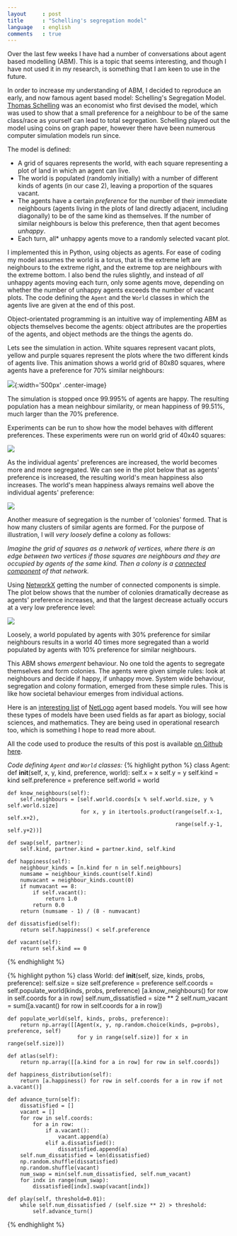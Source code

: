 ```yaml
---
layout     : post
title      : "Schelling's segregation model"
language   : english
comments   : true
---
```


Over the last few weeks I have had a number of conversations about agent based
modelling (ABM).
This is a topic that seems interesting, and though I have not used it in my
research, is something that I am keen to use in the future.

In order to increase my understanding of ABM, I decided to reproduce an early,
and now famous agent based model: Schelling's Segregation Model.
[Thomas Schelling](https://en.wikipedia.org/wiki/Thomas_Schelling) was an
economist who first devised the model, which was used to show that a small
preference for a neighbour to be of the same class/race as yourself can lead to
total segregation.
Schelling played out the model using coins on graph paper, however there have
been numerous computer simulation models run since.

The model is defined:

  + A grid of squares represents the world, with each square representing a plot
  of land in which an agent can live.
  + The world is populated (randomly initially) with a number of different
  kinds of agents (in our case 2), leaving a proportion of the squares vacant.
  + The agents have a certain *preference* for the number of their immediate
  neighbours (agents living in the plots of land directly adjacent, including
  diagonally) to be of the same kind as themselves. If the number of similar
  neighbours is below this preference, then that agent becomes *unhappy*.
  + Each turn, all* unhappy agents move to a randomly selected vacant plot.

I implemented this in Python, using objects as agents.
For ease of coding my model assumes the world is a torus, that is the extreme
left are neighbours to the extreme right, and the extreme top are neighbours
with the extreme bottom.
I also bend the rules slightly, and instead of *all* unhappy agents moving each
turn, only some agents move, depending on whether the number of unhappy agents
exceeds the number of vacant plots.
The code defining the `Agent` and the `World` classes in which the agents live
are given at the end of this post.

Object-orientated programming is an intuitive way of implementing ABM as objects
themselves become the agents: object attributes are the properties of the
agents, and object methods are the things the agents do.

Lets see the simulation in action.
White squares represent vacant plots, yellow and purple squares represent the
plots where the two different kinds of agents live.
This animation shows a world grid of 80x80 squares, where agents have a
preference for 70% similar neighbours:

![]({{site.baseurl}}/images/atlas.gif){:width='500px' .center-image}

The simulation is stopped once 99.995% of agents are happy.
The resulting population has a mean neighbour similarity, or mean happiness of
99.51%, much larger than the 70% preference.

Experiments can be run to show how the model behaves with different preferences.
These experiments were run on world grid of 40x40 squares:

![]({{site.baseurl}}/images/increase_preference.png)

As the individual agents' preferences are increased, the world becomes more and
more segregated.
We can see in the plot below that as agents' preference is increased, the
resulting world's mean happiness also increases.
The world's mean happiness always remains well above the individual agents'
preference:

![]({{site.baseurl}}/images/preference_meanhappiness.png)

Another measure of segregation is the number of 'colonies' formed.
That is how many clusters of similar agents are formed.
For the purpose of illustration, I will *very loosely* define a colony as
follows:

*Imagine the grid of squares as a network of vertices, where there is an edge
between two vertices if those squares are neighbours and they are occupied by
agents of the same kind.
Then a colony is a [connected component](https://en.wikipedia.org/wiki/Connected_component_(graph_theory))
of that network.*

Using [NetworkX](https://networkx.github.io/) getting the number of connected
components is simple.
The plot below shows that the number of colonies dramatically decrease as
agents' preference increases, and that the largest decrease actually occurs at a
very low preference level:

![]({{site.baseurl}}/images/preference_components.png)

Loosely, a world populated by agents with 30% preference for similar neighbours
results in a world 40 times more segregated than a world populated by agents
with 10% preference for similar neighbours.

This ABM shows *emergent* behaviour.
No one told the agents to segregate themselves and form colonies.
The agents were given simple rules: look at neighbours and decide if happy, if
unhappy move.
System wide behaviour, segregation and colony formation, emerged from these
simple rules.
This is like how societal behaviour emerges from individual actions.

Here is an [interesting list](https://ccl.northwestern.edu/netlogo/models/) of
[NetLogo](https://ccl.northwestern.edu/netlogo/) agent based models.
You will see how these types of models have been used fields as far apart as
biology, social sciences, and mathematics.
They are being used in operational research too, which is something I hope to
read more about.

All the code used to produce the results of this post is available
[on Github here](https://github.com/geraintpalmer/schelling_abm_test).

*Code defining `Agent` and `World` classes:*
{% highlight python %}
class Agent:
    def __init__(self, x, y, kind, preference, world):
        self.x = x
        self.y = y
        self.kind = kind
        self.preference = preference
        self.world = world
    
    def know_neighbours(self):
        self.neighbours = [self.world.coords[x % self.world.size, y % self.world.size]
                           for x, y in itertools.product(range(self.x-1, self.x+2),
                                                         range(self.y-1, self.y+2))]
    
    def swap(self, partner):
        self.kind, partner.kind = partner.kind, self.kind
    
    def happiness(self):
        neighbour_kinds = [n.kind for n in self.neighbours]
        numsame = neighbour_kinds.count(self.kind)
        numvacant = neighbour_kinds.count(0)
        if numvacant == 8:
            if self.vacant():
                return 1.0
            return 0.0
        return (numsame - 1) / (8 - numvacant)
    
    def dissatisfied(self):
        return self.happiness() < self.preference
    
    def vacant(self):
        return self.kind == 0
{% endhighlight %}

{% highlight python %}
class World:
    def __init__(self, size, kinds, probs, preference):
        self.size = size
        self.preference = preference
        self.coords = self.populate_world(kinds, probs, preference)
        [a.know_neighbours() for row in self.coords for a in row]
        self.num_dissatisfied = size ** 2
        self.num_vacant = sum([a.vacant() for row in self.coords for a in row])
    
    def populate_world(self, kinds, probs, preference):
        return np.array([[Agent(x, y, np.random.choice(kinds, p=probs), preference, self)
                          for y in range(self.size)] for x in range(self.size)])
    
    def atlas(self):
        return np.array([[a.kind for a in row] for row in self.coords])
    
    def happiness_distribution(self):
        return [a.happiness() for row in self.coords for a in row if not a.vacant()]
    
    def advance_turn(self):
        dissatisfied = []
        vacant = []
        for row in self.coords:
            for a in row:
                if a.vacant():
                    vacant.append(a)
                elif a.dissatisfied():
                    dissatisfied.append(a)
        self.num_dissatisfied = len(dissatisfied)
        np.random.shuffle(dissatisfied)
        np.random.shuffle(vacant)
        num_swap = min(self.num_dissatisfied, self.num_vacant)
        for indx in range(num_swap):
            dissatisfied[indx].swap(vacant[indx])
    
    def play(self, threshold=0.01):
        while self.num_dissatisfied / (self.size ** 2) > threshold:
            self.advance_turn()
{% endhighlight %}